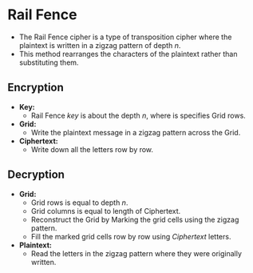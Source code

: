 # Rail Fence
- The Rail Fence cipher is a type of transposition cipher where the plaintext is written in a zigzag pattern of depth $n$.
- This method rearranges the characters of the plaintext rather than substituting them.

## Encryption
- **Key:**
    - Rail Fence *key* is about the depth $n$, where is specifies Grid rows.
- **Grid:**
    - Write the plaintext message in a zigzag pattern across the Grid.
- **Ciphertext:**
    - Write down all the letters row by row.

## Decryption
- **Grid:**
    - Grid rows is equal to depth $n$.
    - Grid columns is equal to length of Ciphertext.
    - Reconstruct the Grid by Marking the grid cells using the zigzag pattern.
    - Fill the marked grid cells row by row using *Ciphertext* letters.
- **Plaintext:**
    - Read the letters in the zigzag pattern where they were originally written.

